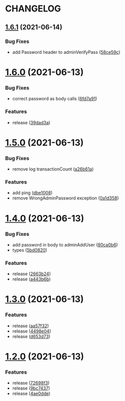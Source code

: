 # CHANGELOG

## [1.6.1](https://github.com/LukeeeeBennett/ccash-client-js/compare/v1.6.0...v1.6.1) (2021-06-14)


### Bug Fixes

* add Password header to adminVerifyPass ([58ce59c](https://github.com/LukeeeeBennett/ccash-client-js/commit/58ce59c9eeeea2d7952bb90e49335604b39bf374))

# [1.6.0](https://github.com/LukeeeeBennett/ccash-client-js/compare/v1.5.0...v1.6.0) (2021-06-13)


### Bug Fixes

* correct password as body calls ([6fd7a91](https://github.com/LukeeeeBennett/ccash-client-js/commit/6fd7a91422c74f5b0c2bea951db160e3d6bb4dfc))


### Features

* release ([39dad3a](https://github.com/LukeeeeBennett/ccash-client-js/commit/39dad3a037c6151915288401f68ecdad2b2ac0f4))

# [1.5.0](https://github.com/LukeeeeBennett/ccash-client-js/compare/v1.4.0...v1.5.0) (2021-06-13)


### Bug Fixes

* remove log transactionCount ([a26b61a](https://github.com/LukeeeeBennett/ccash-client-js/commit/a26b61aeecda844dc2e9e043aeeacad71d813dd7))


### Features

* add ping ([dbe1008](https://github.com/LukeeeeBennett/ccash-client-js/commit/dbe1008850d68ee871b153fbca1c410d668601e9))
* remove WrongAdminPassword exception ([0a1d358](https://github.com/LukeeeeBennett/ccash-client-js/commit/0a1d35812d31032e114fbfb983e39f4a3cc7775a))

# [1.4.0](https://github.com/LukeeeeBennett/ccash-client-js/compare/v1.3.0...v1.4.0) (2021-06-13)


### Bug Fixes

* add password in body to adminAddUser ([80ca0b6](https://github.com/LukeeeeBennett/ccash-client-js/commit/80ca0b6800725b6e814a3a07974da796caa03c6a))
* types ([5bd0820](https://github.com/LukeeeeBennett/ccash-client-js/commit/5bd08201d75acb83574ac35e9c0317e835713746))


### Features

* release ([2663b24](https://github.com/LukeeeeBennett/ccash-client-js/commit/2663b2422057c0ebe5d054aee0d1793973b6bbb4))
* release ([a443b6b](https://github.com/LukeeeeBennett/ccash-client-js/commit/a443b6bba10c5d512b92d02bdd0dc80a29519e19))

# [1.3.0](https://github.com/LukeeeeBennett/ccash-client-js/compare/v1.2.0...v1.3.0) (2021-06-13)


### Features

* release ([aa57f32](https://github.com/LukeeeeBennett/ccash-client-js/commit/aa57f32701c0d4add0a131a487b44a2ca5be4977))
* release ([4498e04](https://github.com/LukeeeeBennett/ccash-client-js/commit/4498e04e3177251ca4ba8cd046742d4868420255))
* release ([d653d73](https://github.com/LukeeeeBennett/ccash-client-js/commit/d653d736064c8733c9959ad788f8a4c0d53f7b81))

# [1.2.0](https://github.com/LukeeeeBennett/ccash-client-js/compare/v1.1.0...v1.2.0) (2021-06-13)


### Features

* release ([72698f3](https://github.com/LukeeeeBennett/ccash-client-js/commit/72698f326081bcc4b16138f5d344418bdb2b12f4))
* release ([9bc7437](https://github.com/LukeeeeBennett/ccash-client-js/commit/9bc7437daefc9c7d9378c40ee5a1d2a6d3740c5e))
* release ([4ae0dde](https://github.com/LukeeeeBennett/ccash-client-js/commit/4ae0dde4eb22cb839c9c3e342fcc66ec06368516))
